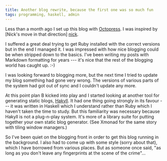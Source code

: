 ```yaml
---
title: Another blog rewrite, because the first one was so much fun
tags: programming, haskell, admin
---
```

Less than a month ago I set up this blog with [Octopress][]. I was
inspired by [Nick's move in that direction] [nick].

I suffered a great deal trying to get Ruby installed with the correct 
versions but in the end I managed it. I was impressed with how nice
blogging could be when stripped down to the basics. I've been writing
my posts with Markdown formatting for years --- it's nice that the
rest of the blogging world has caught up. :-)

I was looking forward to blogging more, but the next time I tried to update
my blog something had gone very wrong. The versions of various 
parts of the system had got out of sync and I couldn't update any more.

At this point plan B kicked into play and I started looking at
another tool for generating static blogs, [Hakyll][]. It had one thing
going strongly in its favour --- it was written in Haskell which I
understand rather than Ruby which I haven't taken the time to study.
But this familiarity was necessary because Hakyll is not a plug-n-play
system. It's more of a library suite for putting together your own
static blog generator. (See Xmonad for the same story with tiling
window managers.)

So I've been quiet on the blogging front in order to get this blog
running in the background. I also had to come up with some style
(sorry about that), which I have borrowed from various places. But
as someone once said, "as long as you don't leave any fingerprints
at the scene of the crime"...

[octopress]: <http://octopress.org>
    "Octopress, static blogging tool written in Ruby"
[nick]: <http://harveynick.com/blog/2012/03/17/new-ish-year-new-ish-blog/>
    "Dr Nick's blog, also using Octopress"
[hakyll]: <http://jaspervdj.be/hakyll/>
    "Hakyll, static blogging tool/library written in Haskell"
